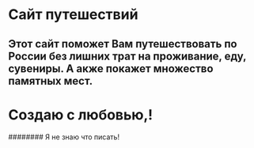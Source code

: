 # Сайт путешествий
## Этот сайт поможет Вам путешествовать по России без лишних трат на проживание, еду, сувениры. А  акже покажет множество памятных  мест.
# Создаю с любовью,!
######## Я не знаю что писать!
